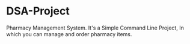 # DSA-Project
Pharmacy Management System. It's a Simple Command Line Project,  In which you can manage and order pharmacy items.
